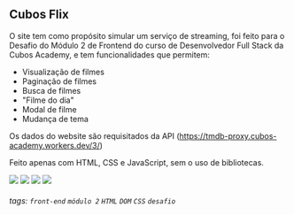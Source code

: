 ## Cubos Flix

O site tem como propósito simular um serviço de streaming, foi feito para o Desafio do Módulo 2 de Frontend do curso de Desenvolvedor Full Stack da Cubos Academy, e tem funcionalidades que permitem:

- Visualização de filmes
- Paginação de filmes
- Busca de filmes
- "Filme do dia"
- Modal de filme
- Mudança de tema

Os dados do website são requisitados da API (https://tmdb-proxy.cubos-academy.workers.dev/3/)

Feito apenas com HTML, CSS e JavaScript, sem o uso de bibliotecas.

![](https://i.imgur.com/HIAqF7r.png)
![](https://i.imgur.com/PVc5BRr.png)
![](https://i.imgur.com/dpoP9n0.png)
![](https://i.imgur.com/jYbSnL0.png)


###### tags: `front-end` `módulo 2` `HTML` `DOM` `CSS` `desafio`
